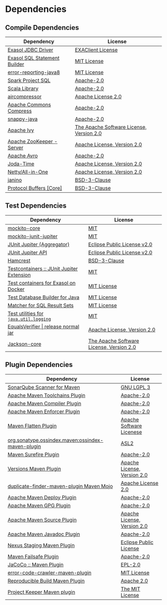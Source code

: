 <!-- @formatter:off -->
# Dependencies

## Compile Dependencies

| Dependency                        | License                                        |
| --------------------------------- | ---------------------------------------------- |
| [Exasol JDBC Driver][0]           | [EXAClient License][1]                         |
| [Exasol SQL Statement Builder][2] | [MIT License][3]                               |
| [error-reporting-java8][4]        | [MIT License][5]                               |
| [Spark Project SQL][6]            | [Apache-2.0][7]                                |
| [Scala Library][8]                | [Apache-2.0][9]                                |
| [aircompressor][10]               | [Apache License 2.0][11]                       |
| [Apache Commons Compress][12]     | [Apache-2.0][13]                               |
| [snappy-java][14]                 | [Apache-2.0][11]                               |
| [Apache Ivy][15]                  | [The Apache Software License, Version 2.0][16] |
| [Apache ZooKeeper - Server][17]   | [Apache License, Version 2.0][13]              |
| [Apache Avro][18]                 | [Apache-2.0][13]                               |
| [Joda-Time][19]                   | [Apache License, Version 2.0][13]              |
| [Netty/All-in-One][20]            | [Apache License, Version 2.0][9]               |
| [janino][21]                      | [BSD-3-Clause][22]                             |
| [Protocol Buffers [Core]][23]     | [BSD-3-Clause][24]                             |

## Test Dependencies

| Dependency                                      | License                                        |
| ----------------------------------------------- | ---------------------------------------------- |
| [mockito-core][25]                              | [MIT][26]                                      |
| [mockito-junit-jupiter][25]                     | [MIT][26]                                      |
| [JUnit Jupiter (Aggregator)][27]                | [Eclipse Public License v2.0][28]              |
| [JUnit Jupiter API][27]                         | [Eclipse Public License v2.0][28]              |
| [Hamcrest][29]                                  | [BSD-3-Clause][30]                             |
| [Testcontainers :: JUnit Jupiter Extension][31] | [MIT][32]                                      |
| [Test containers for Exasol on Docker][33]      | [MIT License][34]                              |
| [Test Database Builder for Java][35]            | [MIT License][36]                              |
| [Matcher for SQL Result Sets][37]               | [MIT License][38]                              |
| [Test utilities for `java.util.logging`][39]    | [MIT][26]                                      |
| [EqualsVerifier \| release normal jar][40]      | [Apache License, Version 2.0][13]              |
| [Jackson-core][41]                              | [The Apache Software License, Version 2.0][13] |

## Plugin Dependencies

| Dependency                                              | License                           |
| ------------------------------------------------------- | --------------------------------- |
| [SonarQube Scanner for Maven][42]                       | [GNU LGPL 3][43]                  |
| [Apache Maven Toolchains Plugin][44]                    | [Apache-2.0][13]                  |
| [Apache Maven Compiler Plugin][45]                      | [Apache-2.0][13]                  |
| [Apache Maven Enforcer Plugin][46]                      | [Apache-2.0][13]                  |
| [Maven Flatten Plugin][47]                              | [Apache Software Licenese][13]    |
| [org.sonatype.ossindex.maven:ossindex-maven-plugin][48] | [ASL2][16]                        |
| [Maven Surefire Plugin][49]                             | [Apache-2.0][13]                  |
| [Versions Maven Plugin][50]                             | [Apache License, Version 2.0][13] |
| [duplicate-finder-maven-plugin Maven Mojo][51]          | [Apache License 2.0][7]           |
| [Apache Maven Deploy Plugin][52]                        | [Apache-2.0][13]                  |
| [Apache Maven GPG Plugin][53]                           | [Apache-2.0][13]                  |
| [Apache Maven Source Plugin][54]                        | [Apache License, Version 2.0][13] |
| [Apache Maven Javadoc Plugin][55]                       | [Apache-2.0][13]                  |
| [Nexus Staging Maven Plugin][56]                        | [Eclipse Public License][57]      |
| [Maven Failsafe Plugin][58]                             | [Apache-2.0][13]                  |
| [JaCoCo :: Maven Plugin][59]                            | [EPL-2.0][60]                     |
| [error-code-crawler-maven-plugin][61]                   | [MIT License][62]                 |
| [Reproducible Build Maven Plugin][63]                   | [Apache 2.0][16]                  |
| [Project Keeper Maven plugin][64]                       | [The MIT License][65]             |

[0]: http://www.exasol.com/
[1]: https://repo1.maven.org/maven2/com/exasol/exasol-jdbc/24.2.0/exasol-jdbc-24.2.0-license.txt
[2]: https://github.com/exasol/sql-statement-builder/
[3]: https://github.com/exasol/sql-statement-builder/blob/main/LICENSE
[4]: https://github.com/exasol/error-reporting-java/
[5]: https://github.com/exasol/error-reporting-java/blob/main/LICENSE
[6]: https://spark.apache.org/
[7]: http://www.apache.org/licenses/LICENSE-2.0.html
[8]: https://www.scala-lang.org/
[9]: https://www.apache.org/licenses/LICENSE-2.0
[10]: https://github.com/airlift/aircompressor
[11]: https://www.apache.org/licenses/LICENSE-2.0.html
[12]: https://commons.apache.org/proper/commons-compress/
[13]: https://www.apache.org/licenses/LICENSE-2.0.txt
[14]: https://github.com/xerial/snappy-java
[15]: http://ant.apache.org/ivy/
[16]: http://www.apache.org/licenses/LICENSE-2.0.txt
[17]: http://zookeeper.apache.org/zookeeper
[18]: https://avro.apache.org
[19]: https://www.joda.org/joda-time/
[20]: https://netty.io/netty-all/
[21]: http://janino-compiler.github.io/janino/
[22]: https://spdx.org/licenses/BSD-3-Clause.html
[23]: https://developers.google.com/protocol-buffers/protobuf-java/
[24]: https://opensource.org/licenses/BSD-3-Clause
[25]: https://github.com/mockito/mockito
[26]: https://opensource.org/licenses/MIT
[27]: https://junit.org/junit5/
[28]: https://www.eclipse.org/legal/epl-v20.html
[29]: http://hamcrest.org/JavaHamcrest/
[30]: https://raw.githubusercontent.com/hamcrest/JavaHamcrest/master/LICENSE
[31]: https://java.testcontainers.org
[32]: http://opensource.org/licenses/MIT
[33]: https://github.com/exasol/exasol-testcontainers/
[34]: https://github.com/exasol/exasol-testcontainers/blob/main/LICENSE
[35]: https://github.com/exasol/test-db-builder-java/
[36]: https://github.com/exasol/test-db-builder-java/blob/main/LICENSE
[37]: https://github.com/exasol/hamcrest-resultset-matcher/
[38]: https://github.com/exasol/hamcrest-resultset-matcher/blob/main/LICENSE
[39]: https://github.com/exasol/java-util-logging-testing/
[40]: https://www.jqno.nl/equalsverifier
[41]: https://github.com/FasterXML/jackson-core
[42]: http://sonarsource.github.io/sonar-scanner-maven/
[43]: http://www.gnu.org/licenses/lgpl.txt
[44]: https://maven.apache.org/plugins/maven-toolchains-plugin/
[45]: https://maven.apache.org/plugins/maven-compiler-plugin/
[46]: https://maven.apache.org/enforcer/maven-enforcer-plugin/
[47]: https://www.mojohaus.org/flatten-maven-plugin/
[48]: https://sonatype.github.io/ossindex-maven/maven-plugin/
[49]: https://maven.apache.org/surefire/maven-surefire-plugin/
[50]: https://www.mojohaus.org/versions/versions-maven-plugin/
[51]: https://basepom.github.io/duplicate-finder-maven-plugin
[52]: https://maven.apache.org/plugins/maven-deploy-plugin/
[53]: https://maven.apache.org/plugins/maven-gpg-plugin/
[54]: https://maven.apache.org/plugins/maven-source-plugin/
[55]: https://maven.apache.org/plugins/maven-javadoc-plugin/
[56]: http://www.sonatype.com/public-parent/nexus-maven-plugins/nexus-staging/nexus-staging-maven-plugin/
[57]: http://www.eclipse.org/legal/epl-v10.html
[58]: https://maven.apache.org/surefire/maven-failsafe-plugin/
[59]: https://www.jacoco.org/jacoco/trunk/doc/maven.html
[60]: https://www.eclipse.org/legal/epl-2.0/
[61]: https://github.com/exasol/error-code-crawler-maven-plugin/
[62]: https://github.com/exasol/error-code-crawler-maven-plugin/blob/main/LICENSE
[63]: http://zlika.github.io/reproducible-build-maven-plugin
[64]: https://github.com/exasol/project-keeper/
[65]: https://github.com/exasol/project-keeper/blob/main/LICENSE
